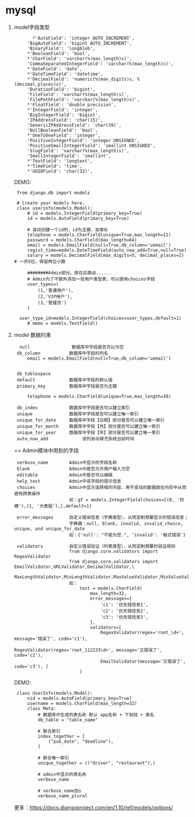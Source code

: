 # mysql
1. model字段类型

			  *'AutoField': 'integer AUTO_INCREMENT',
            'BigAutoField': 'bigint AUTO_INCREMENT',
            'BinaryField': 'longblob',
            *'BooleanField': 'bool',
            *'CharField': 'varchar(%(max_length)s)',
            'CommaSeparatedIntegerField': 'varchar(%(max_length)s)',
            *'DateField': 'date',
            *'DateTimeField': 'datetime',
            *'DecimalField': 'numeric(%(max_digits)s, %(decimal_places)s)',
            'DurationField': 'bigint',
            'FileField': 'varchar(%(max_length)s)',
            'FilePathField': 'varchar(%(max_length)s)',
            *'FloatField': 'double precision',
            *'IntegerField': 'integer',
            'BigIntegerField': 'bigint',
            'IPAddressField': 'char(15)',
            'GenericIPAddressField': 'char(39)',
            'NullBooleanField': 'bool',
            *'OneToOneField': 'integer',
            'PositiveIntegerField': 'integer UNSIGNED',
            'PositiveSmallIntegerField': 'smallint UNSIGNED',
            'SlugField': 'varchar(%(max_length)s)',
            'SmallIntegerField': 'smallint',
            *'TextField': 'longtext',
            *'TimeField': 'time',
            *'UUIDField': 'char(32)',
            
   
   DEMO:
   	
   		from django.db import models

		# Create your models here.
		class userinfo(models.Model):
		    # id = models.IntegerField(primary_key=True)
		    id = models.AutoField(primary_key=True)
		
		    # 自动创建一个id列，id为主键、自增长
		    telephone = models.CharField(unique=True,max_length=11)
		    password = models.CharField(max_length=64)
		    email = models.EmailField(null=True,db_column='uemail')
		    regist_time=models.DateTimeField(auto_now_add=True,null=True)
		    salary = models.DecimalField(max_digits=5, decimal_places=2)  # 一共5位，保留两位小数
		    
		    ########Admin部分。放在后面谈......
		    # Admin为了不额外添加一张用户类型表，可以使用choices字段
		    user_types=(
		        (1,'普通用户'),
		        (2,'VIP用户'),
		        (3,'管理员')
		    )
		
		 user_type_id=models.IntegerField(choices=user_types,default=1)
		    # memo = models.TextField()

2. model 数据约束

		 null                数据库中字段是否可以为空
	    db_column           数据库中字段的列名
	        email = models.EmailField(null=True,db_column='uemail')

	    
	    db_tablespace
	    default             数据库中字段的默认值
	    primary_key         数据库中字段是否为主键
	    
	   		telephone = models.CharField(unique=True,max_length=30)

	    db_index            数据库中字段是否可以建立索引
	    unique              数据库中字段是否可以建立唯一索引
	    unique_for_date     数据库中字段【日期】部分是否可以建立唯一索引
	    unique_for_month    数据库中字段【月】部分是否可以建立唯一索引
	    unique_for_year     数据库中字段【年】部分是否可以建立唯一索引
		auto_now_add			 该列自动填充系统当前时间
	==
	Admin模块中用到的字段
	
	    verbose_name        Admin中显示的字段名称
	    blank               Admin中是否允许用户输入为空
	    editable            Admin中是否可以编辑
	    help_text           Admin中该字段的提示信息
	    choices             Admin中显示选择框的内容，用不变动的数据放在内存中从而避免跨表操作
	                        如：gf = models.IntegerField(choices=[(0, '何穗'),(1, '大表姐'),],default=1)
	
	    error_messages      自定义错误信息（字典类型），从而定制想要显示的错误信息；
	                        字典健：null, blank, invalid, invalid_choice, unique, and unique_for_date
	                        如：{'null': "不能为空.", 'invalid': '格式错误'}
	
	    validators          自定义错误验证（列表类型），从而定制想要的验证规则
	                        from django.core.validators import RegexValidator
	                        from django.core.validators import EmailValidator,URLValidator,DecimalValidator,\
	                        MaxLengthValidator,MinLengthValidator,MaxValueValidator,MinValueValidator
	                        如：
	                            test = models.CharField(
	                                max_length=32,
	                                error_messages={
	                                    'c1': '优先错信息1',
	                                    'c2': '优先错信息2',
	                                    'c3': '优先错信息3',
	                                },
	                                validators=[
	                                    RegexValidator(regex='root_\d+', message='错误了', code='c1'),
	                                    RegexValidator(regex='root_112233\d+', message='又错误了', code='c2'),
	                                    EmailValidator(message='又错误了', code='c3'), ]
	                            )
	
		
	DEMO:
	
		class UserInfo(models.Model):
	        nid = models.AutoField(primary_key=True)
	        username = models.CharField(max_length=32)
	        class Meta:
	            # 数据库中生成的表名称 默认 app名称 + 下划线 + 类名
	            db_table = "table_name"
	
	            # 联合索引
	            index_together = [
	                ("pub_date", "deadline"),
	            ]
	
	            # 联合唯一索引
	            unique_together = (("driver", "restaurant"),)
	
	            # admin中显示的表名称
	            verbose_name
	
	            # verbose_name加s
	            verbose_name_plural
        
   	 更多：https://docs.djangoproject.com/en/1.10/ref/models/options/


	